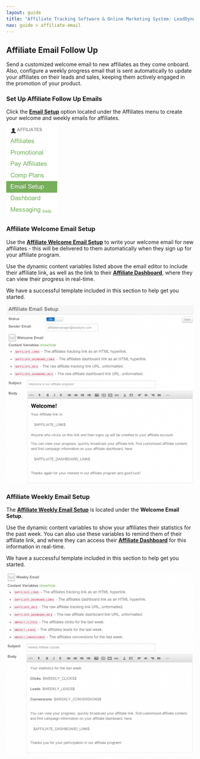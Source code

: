```yaml
---
layout: guide
title: "Affiliate Tracking Software & Online Marketing System: LeadDyno"
nav: guide > affiliate-email
---
```


## Affiliate Email Follow Up

Send a customized welcome email to new affiliates as they come onboard. Also, configure a weekly progress email that is
sent automatically to update your affiliates on their leads and sales, keeping them actively engaged in the promotion of
your product.

### Set Up Affiliate Follow Up Emails

Click the [**Email Setup**](https://app.leaddyno.com/affiliate_emails) option located under the Affiliates menu to
create your welcome and weekly emails for affiliates.

![affiliate_marketing_email_template](/img/affiliate_marketing_email_template_ug4.png)

### Affiliate Welcome Email Setup

Use the [**Affiliate Welcome Email Setup**](https://app.leaddyno.com/affiliate_emails) to write your welcome email for
new affiliates - this will be delivered to them automatically when they sign up for your affiliate program.

Use the dynamic content variables listed above the email editor to include their affiliate link, as well as the link to
their [**Affiliate Dashboard**](http://leaddyno.com/affiliate-dashboard/), where they can view their progress in
real-time.

We have a successful template included in this section to help get you started.

![affiliate_marketing_welcome_email](/img/affiliate_marketing_welcome_email_ug4.png)

### Affiliate Weekly Email Setup

The [**Affiliate Weekly Email Setup**](https://app.leaddyno.com/affiliate_emails) is located under the
**Welcome Email Setup**.

Use the dynamic content variables to show your affiliates their statistics for the past week. You can also use these
variables to remind them of their affiliate link, and where they can access their
[**Affiliate Dashboard**](http://leaddyno.com/affiliate-dashboard/v) for this information in real-time.

We have a successful template included in this section to help get you started.

![affiliate_marketing_weekly_email](/img/affiliate_marketing_weekly_email_ug4.png)


